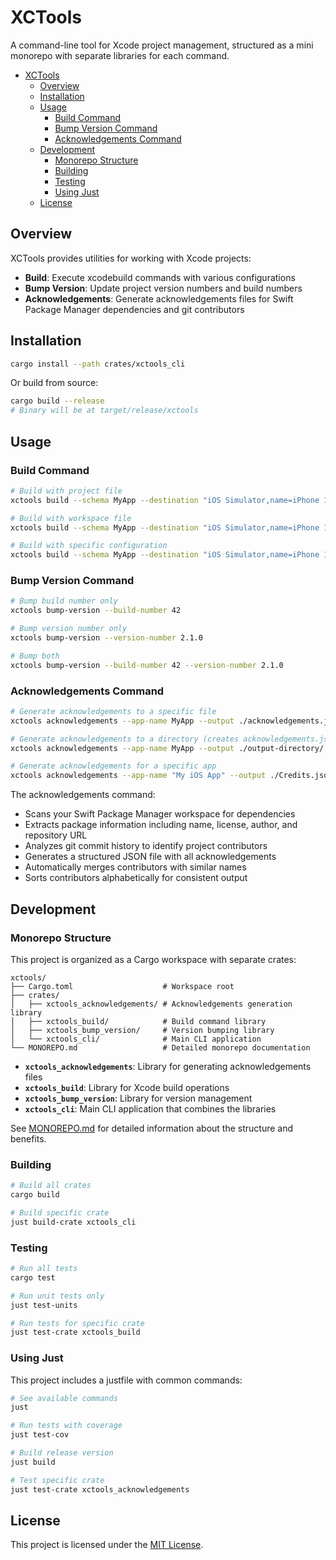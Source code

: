 # XCTools

A command-line tool for Xcode project management, structured as a mini monorepo with separate libraries for each command.

- [XCTools](#xctools)
  - [Overview](#overview)
  - [Installation](#installation)
  - [Usage](#usage)
    - [Build Command](#build-command)
    - [Bump Version Command](#bump-version-command)
    - [Acknowledgements Command](#acknowledgements-command)
  - [Development](#development)
    - [Monorepo Structure](#monorepo-structure)
    - [Building](#building)
    - [Testing](#testing)
    - [Using Just](#using-just)
  - [License](#license)

## Overview

XCTools provides utilities for working with Xcode projects:
- **Build**: Execute xcodebuild commands with various configurations
- **Bump Version**: Update project version numbers and build numbers
- **Acknowledgements**: Generate acknowledgements files for Swift Package Manager dependencies and git contributors

## Installation

```bash
cargo install --path crates/xctools_cli
```

Or build from source:

```bash
cargo build --release
# Binary will be at target/release/xctools
```

## Usage

### Build Command

```bash
# Build with project file
xctools build --schema MyApp --destination "iOS Simulator,name=iPhone 15 Pro" --project MyApp.xcodeproj

# Build with workspace file  
xctools build --schema MyApp --destination "iOS Simulator,name=iPhone 15 Pro" --workspace MyApp.xcworkspace

# Build with specific configuration
xctools build --schema MyApp --destination "iOS Simulator,name=iPhone 15 Pro" --project MyApp.xcodeproj --configuration release
```

### Bump Version Command

```bash
# Bump build number only
xctools bump-version --build-number 42

# Bump version number only
xctools bump-version --version-number 2.1.0

# Bump both
xctools bump-version --build-number 42 --version-number 2.1.0
```

### Acknowledgements Command

```bash
# Generate acknowledgements to a specific file
xctools acknowledgements --app-name MyApp --output ./acknowledgements.json

# Generate acknowledgements to a directory (creates acknowledgements.json)
xctools acknowledgements --app-name MyApp --output ./output-directory/

# Generate acknowledgements for a specific app
xctools acknowledgements --app-name "My iOS App" --output ./Credits.json
```

The acknowledgements command:
- Scans your Swift Package Manager workspace for dependencies
- Extracts package information including name, license, author, and repository URL
- Analyzes git commit history to identify project contributors
- Generates a structured JSON file with all acknowledgements
- Automatically merges contributors with similar names
- Sorts contributors alphabetically for consistent output

## Development

### Monorepo Structure

This project is organized as a Cargo workspace with separate crates:

```
xctools/
├── Cargo.toml                    # Workspace root
├── crates/
│   ├── xctools_acknowledgements/ # Acknowledgements generation library
│   ├── xctools_build/            # Build command library
│   ├── xctools_bump_version/     # Version bumping library
│   └── xctools_cli/              # Main CLI application
└── MONOREPO.md                   # Detailed monorepo documentation
```

- **`xctools_acknowledgements`**: Library for generating acknowledgements files
- **`xctools_build`**: Library for Xcode build operations
- **`xctools_bump_version`**: Library for version management
- **`xctools_cli`**: Main CLI application that combines the libraries

See [MONOREPO.md](MONOREPO.md) for detailed information about the structure and benefits.

### Building

```bash
# Build all crates
cargo build

# Build specific crate
just build-crate xctools_cli
```

### Testing

```bash
# Run all tests
cargo test

# Run unit tests only
just test-units

# Run tests for specific crate
just test-crate xctools_build
```

### Using Just

This project includes a justfile with common commands:

```bash
# See available commands
just

# Run tests with coverage
just test-cov

# Build release version
just build

# Test specific crate
just test-crate xctools_acknowledgements
```

## License

This project is licensed under the [MIT License](./LICENSE).
